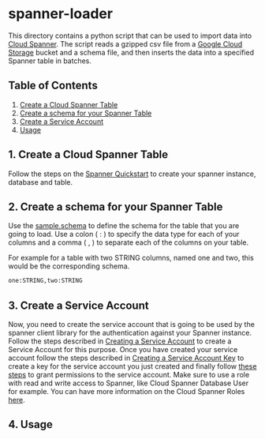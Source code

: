 # spanner-loader

This directory contains a python script that can be used to import data into [Cloud Spanner](https://cloud.google.com/spanner/). The script reads a gzipped csv file from a [Google Cloud Storage](https://cloud.google.com/gcs/) bucket and a schema file, and then inserts the data into a specified Spanner table in batches.


## Table of Contents
1. [Create a Cloud Spanner Table](#spanner-table)
2. [Create a schema for your Spanner Table](#schema)
3. [Create a Service Account](#service-account)
4. [Usage](#usage)

## <a name="spanner-table"></a>1. Create a Cloud Spanner Table

Follow the steps on the [Spanner Quickstart](https://cloud.google.com/spanner/docs/quickstart-console) to create your spanner instance, database and table.

## <a name="schema"></a>2. Create a schema for your Spanner Table

Use the [sample.schema](sample.schema) to define the schema for the table that you are going to load. Use a colon ( : ) to specify the data type for each of your columns and a comma ( , ) to separate each of the columns on your table.

For example for a table with two STRING columns, named one and two, this would be the corresponding schema.
```bash
one:STRING,two:STRING
```

## <a name="service-account"></a>3. Create a Service Account

Now, you need to create the service account that is going to be used by the spanner client library for the authentication against your Spanner instance. Follow the steps described in [Creating a Service Account](https://cloud.google.com/iam/docs/creating-managing-service-accounts) to create a Service Account for this purpose. Once you have created your service account follow the steps described in [Creating a Service Account Key](https://cloud.google.com/iam/docs/creating-managing-service-account-keys) to create a key for the service account you just created and finally follow [these steps](https://cloud.google.com/iam/docs/granting-roles-to-service-accounts) to grant permissions to the service account. Make sure to use a role with read and write access to Spanner, like Cloud Spanner Database User for example. You can have more information on the Cloud Spanner Roles [here](https://cloud.google.com/iam/docs/understanding-roles#spanner_name_short_roles).

## <a name="usage"></a>4. Usage


